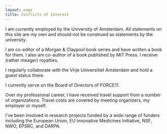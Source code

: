 ```yaml
---
layout: page
title: Conflicts of Interest
---
```


I am currently employed by the University of Amsterdam. All statements on this site are my own and should not be construed as statements by the university.

I am co-editor of a Morgan & Claypool book series and have written a book for them. I also am co-author of a book published by MIT Press. I receive (rather meager) royalties.

I regularly collaborate with the Vrije Universitiet Amsterdam and hold a guest status there.

I currently serve on the Board of Directors of FORCE11.

Over my professional career, I have received travel support from a number of organizations. Travel costs are covered by meeting organizers, my employer or myself.

I've been involved in research projects funded by a wide range of funders including the European Union, EU Innovative Medicines Initiative, NSF, NWO, EPSRC, and DARPA.
